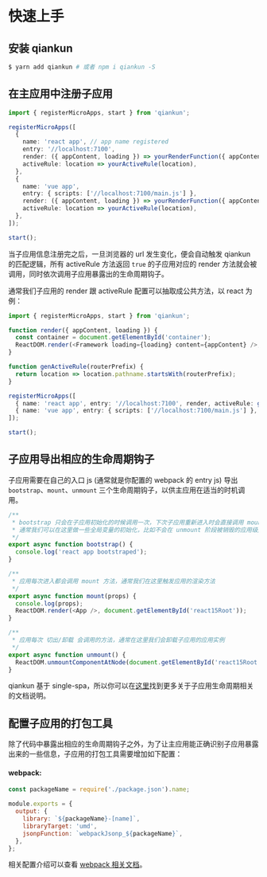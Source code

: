 # 快速上手

## 安装 qiankun

```bash
$ yarn add qiankun # 或者 npm i qiankun -S
```

## 在主应用中注册子应用

```ts
import { registerMicroApps, start } from 'qiankun';

registerMicroApps([
  {
    name: 'react app', // app name registered
    entry: '//localhost:7100',
    render: ({ appContent, loading }) => yourRenderFunction({ appContent, loading }),
    activeRule: location => yourActiveRule(location),
  },
  {
    name: 'vue app',
    entry: { scripts: ['//localhost:7100/main.js'] },
    render: ({ appContent, loading }) => yourRenderFunction({ appContent, loading }),
    activeRule: location => yourActiveRule(location),
  },
]);

start();
```

当子应用信息注册完之后，一旦浏览器的 url 发生变化，便会自动触发 qiankun 的匹配逻辑，所有 activeRule 方法返回 `true` 的子应用对应的 render 方法就会被调用，同时依次调用子应用暴露出的生命周期钩子。

通常我们子应用的 render 跟 activeRule 配置可以抽取成公共方法，以 react 为例：

```ts
import { registerMicroApps, start } from 'qiankun';

function render({ appContent, loading }) {
  const container = document.getElementById('container');
  ReactDOM.render(<Framework loading={loading} content={appContent} />, container);
}

function genActiveRule(routerPrefix) {
  return location => location.pathname.startsWith(routerPrefix);
}

registerMicroApps([
  { name: 'react app', entry: '//localhost:7100', render, activeRule: genActiveRule('/react') },
  { name: 'vue app', entry: { scripts: ['//localhost:7100/main.js'] }, render, activeRule: genActiveRule('/vue') },
]);

start();
```

## 子应用导出相应的生命周期钩子

子应用需要在自己的入口 js (通常就是你配置的 webpack 的 entry js) 导出 `bootstrap`、`mount`、`unmount` 三个生命周期钩子，以供主应用在适当的时机调用。

```ts
/**
 * bootstrap 只会在子应用初始化的时候调用一次，下次子应用重新进入时会直接调用 mount 钩子，不会再重复触发 bootstrap。
 * 通常我们可以在这里做一些全局变量的初始化，比如不会在 unmount 阶段被销毁的应用级别的缓存等。
 */
export async function bootstrap() {
  console.log('react app bootstraped');
}

/**
 * 应用每次进入都会调用 mount 方法，通常我们在这里触发应用的渲染方法
 */
export async function mount(props) {
  console.log(props);
  ReactDOM.render(<App />, document.getElementById('react15Root'));
}

/**
 * 应用每次 切出/卸载 会调用的方法，通常在这里我们会卸载子应用的应用实例
 */
export async function unmount() {
  ReactDOM.unmountComponentAtNode(document.getElementById('react15Root'));
}
```

qiankun 基于 single-spa，所以你可以在[这里](https://single-spa.js.org/docs/building-applications.html#registered-application-lifecycle)找到更多关于子应用生命周期相关的文档说明。

## 配置子应用的打包工具

除了代码中暴露出相应的生命周期钩子之外，为了让主应用能正确识别子应用暴露出来的一些信息，子应用的打包工具需要增加如下配置：

#### webpack:

```js
const packageName = require('./package.json').name;

module.exports = {
  output: {
    library: `${packageName}-[name]`,
    libraryTarget: 'umd',
    jsonpFunction: `webpackJsonp_${packageName}`,
  },
};
```

相关配置介绍可以查看 [webpack 相关文档](https://webpack.js.org/configuration/output/#outputlibrary)。
